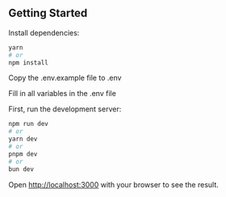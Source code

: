 ## Getting Started

Install dependencies:

```bash
yarn
# or
npm install
```

Copy the .env.example file to .env

Fill in all variables in the .env file

First, run the development server:

```bash
npm run dev
# or
yarn dev
# or
pnpm dev
# or
bun dev
```

Open [http://localhost:3000](http://localhost:3000) with your browser to see the result.
